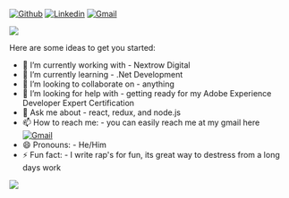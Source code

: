 
[![Github](https://img.shields.io/badge/-Github-000?style=flat&logo=Github&logoColor=white)](https://github.com/yourpersonaltechguy)
[![Linkedin](https://img.shields.io/badge/-LinkedIn-blue?style=flat&logo=Linkedin&logoColor=white)](https://www.linkedin.com/in/anas-abdelsalam/)
[![Gmail](https://img.shields.io/badge/-Gmail-c14438?style=flat&logo=Gmail&logoColor=white)](mailto:anas.abdelsalam57@gmail.com)


<a href="https://github.com/Daggy1234">
  <img src="https://komarev.com/ghpvc/?username=yourpersonaltechguy&style=flat-square" />
</a>

Here are some ideas to get you started:

- 🔭 I’m currently working with - Nextrow Digital
- 🌱 I’m currently learning - .Net Development
- 👯 I’m looking to collaborate on - anything
- 🤔 I’m looking for help with - getting ready for my Adobe Experience Developer Expert Certification
- 💬 Ask me about - react, redux, and node.js
- 📫 How to reach me: - you can easily reach me at my gmail here [![Gmail](https://img.shields.io/badge/-Gmail-c14438?style=flat&logo=Gmail&logoColor=white)](mailto:anas.abdelsalam57@gmail.com)
- 😄 Pronouns: - He/Him
- ⚡ Fun fact: - I write rap's for fun, its great way to destress from a long days work

<a href="https://github.com/yourpersonaltechguy">
  <img src="https://github-readme-stats.vercel.app/api?username=yourpersonaltechguy&show_icons=true&hide_border=true&theme=onedark" />
</a>



